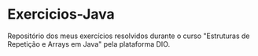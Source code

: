 # Exercicios-Java
Repositório dos meus exercícios resolvidos durante o curso "Estruturas de Repetição e Arrays em Java" pela plataforma DIO.

